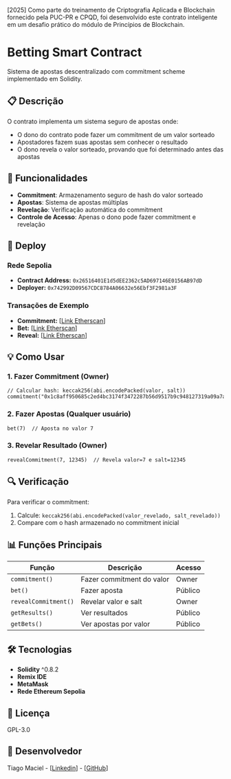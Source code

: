 [2025] Como parte do treinamento de Criptografia Aplicada e Blockchain fornecido pela PUC-PR e CPQD, foi desenvolvido este contrato inteligente em um desafio prático do módulo de Princípios de Blockchain.

# Betting Smart Contract

Sistema de apostas descentralizado com commitment scheme implementado em Solidity.

## 📋 Descrição

O contrato implementa um sistema seguro de apostas onde:
- O dono do contrato pode fazer um commitment de um valor sorteado
- Apostadores fazem suas apostas sem conhecer o resultado
- O dono revela o valor sorteado, provando que foi determinado antes das apostas

## 🔧 Funcionalidades

- **Commitment**: Armazenamento seguro de hash do valor sorteado
- **Apostas**: Sistema de apostas múltiplas
- **Revelação**: Verificação automática do commitment
- **Controle de Acesso**: Apenas o dono pode fazer commitment e revelação

## 🚀 Deploy

### Rede Sepolia
- **Contract Address:** `0x26516401E1d5dEE2362c5AD697146E0156AB97dD`
- **Deployer:** `0x742992D09567CDC8784A06632e56Ebf3F2981a3F`

### Transações de Exemplo
- **Commitment:** [[Link Etherscan](https://sepolia.etherscan.io/tx/0x3203ea911b28b6d219b58cb5c96d1044ea3aaead6753286a122a30ac10ca4023)]
- **Bet:** [[Link Etherscan](https://sepolia.etherscan.io/tx/0x5f42ae12de4e9c7a90cf0c89d44f7d093bcb5fbc847df3d7a7b2dc5d10f427d9)]
- **Reveal:** [[Link Etherscan](https://sepolia.etherscan.io/tx/0x7fb88684bf8f47d732b1aeae1944ea015b06bc2a41f7cafbe9ed4a9311c2e837)]

## 💡 Como Usar

### 1. Fazer Commitment (Owner)
```solidity
// Calcular hash: keccak256(abi.encodePacked(valor, salt))
commitment("0x1c8aff950685c2ed4bc3174f3472287b56d9517b9c948127319a09a7a36deac8")
```

### 2. Fazer Apostas (Qualquer usuário)
```solidity
bet(7)  // Aposta no valor 7
```

### 3. Revelar Resultado (Owner)
```solidity
revealCommitment(7, 12345)  // Revela valor=7 e salt=12345
```

## 🔍 Verificação

Para verificar o commitment:
1. Calcule: `keccak256(abi.encodePacked(valor_revelado, salt_revelado))`
2. Compare com o hash armazenado no commitment inicial

## 📊 Funções Principais

| Função | Descrição | Acesso |
|--------|-----------|--------|
| `commitment()` | Fazer commitment do valor | Owner |
| `bet()` | Fazer aposta | Público |
| `revealCommitment()` | Revelar valor e salt | Owner |
| `getResults()` | Ver resultados | Público |
| `getBets()` | Ver apostas por valor | Público |

## 🛠️ Tecnologias

- **Solidity** ^0.8.2
- **Remix IDE**
- **MetaMask**
- **Rede Ethereum Sepolia**

## 📝 Licença

GPL-3.0

## 👥 Desenvolvedor

Tiago Maciel - [[Linkedin](https://www.linkedin.com/in/tiagomaciels/)] - [[GitHub](https://github.com/tiagomaciels)]
